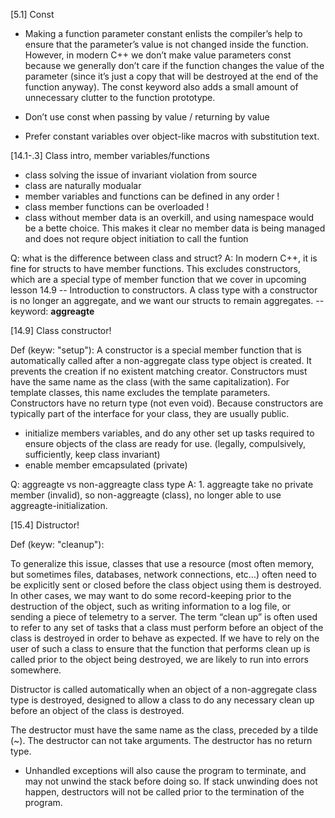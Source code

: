 
[5.1] Const

- Making a function parameter constant enlists the compiler’s help to ensure that the parameter’s
value is not changed inside the function. However, in modern C++ we don’t make value parameters
const because we generally don’t care if the function changes the value of the parameter
(since it’s just a copy that will be destroyed at the end of the function anyway).
The const keyword also adds a small amount of unnecessary clutter to the function prototype.

- Don’t use const when passing by value / returning by value
- Prefer constant variables over object-like macros with substitution text.



[14.1-.3] Class intro, member variables/functions


- class solving the issue of invariant violation from source
- class are naturally modualar
- member variables and functions can be defined in any order !
- class member functions can be overloaded !
- class without member data is an overkill, and using namespace would be a bette choice.
    This makes it clear no member data is being managed and does not requre object
    initiation to call the funtion



Q: what is the difference between class and struct?
A: In modern C++, it is fine for structs to have member functions. This excludes constructors,
    which are a special type of member function that we cover in upcoming lesson 14.9
    -- Introduction to constructors. A class type with a constructor is no longer an aggregate,
    and we want our structs to remain aggregates.
    -- keyword: **aggreagte**


[14.9] Class constructor!

Def (keyw: "setup"):
A constructor is a special member function that is automatically called after a non-aggregate
    class type object is created. It prevents the creation if no existent matching creator.
Constructors must have the same name as the class (with the same capitalization).
    For template classes, this name excludes the template parameters.
Constructors have no return type (not even void).
Because constructors are typically part of the interface for your class, they are usually public.

- initialize members variables, and do any other set up tasks required to ensure objects of the class are ready for use.
    (legally, compulsively, sufficiently, keep class invariant)
- enable member emcapsulated (private)



Q: aggreagte vs non-aggreagte class type
A: 1. aggreagte take no private member (invalid), so non-aggreagte (class), no longer able to use
    aggreagte-initialization.


[15.4] Distructor!

Def (keyw: "cleanup"):

To generalize this issue, classes that use a resource (most often memory, but sometimes files,
databases, network connections, etc…) often need to be explicitly sent or closed before the
class object using them is destroyed. In other cases, we may want to do some record-keeping
prior to the destruction of the object, such as writing information to a log file, or sending
a piece of telemetry to a server. The term “clean up” is often used to refer to any set of tasks
that a class must perform before an object of the class is destroyed in order to behave as expected.
If we have to rely on the user of such a class to ensure that the function that performs clean
up is called prior to the object being destroyed, we are likely to run into errors somewhere.

Distructor is called automatically when an object of a non-aggregate class type is destroyed,
designed to allow a class to do any necessary clean up before an object of the class is destroyed.

The destructor must have the same name as the class, preceded by a tilde (~).
The destructor can not take arguments.
The destructor has no return type.

- Unhandled exceptions will also cause the program to terminate, and may not unwind the stack before doing so.
If stack unwinding does not happen, destructors will not be called prior to the termination of the program.
